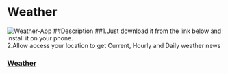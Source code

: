 # Weather
<img src="https://i.ibb.co/F6XcXKk/Weather-App.png" alt="Weather-App"/>
##Description
##1.Just download it from the link below and install it on your phone. <br/>
2.Allow access your location to get Current, Hourly and Daily weather news

### [Weather](https://cutt.ly/cQE8e84)
